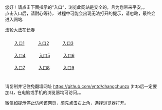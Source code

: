 您好！请点击下面指示的“入口”，浏览此网站是安全的，且为您带来平安。。 <br/>
点击入口后，请耐心等待， 过程中可能会出现无法打开的提示，请忽略，最终会进入网站. </br>

法轮大法在长春<br/>
<div style="padding:10px"><a style="margin:20px" target="_blank" href="https://d53g5f5j07cao.cloudfront.net/2Qpsp?jwawuln" id="ccLink1" rel="nofollow">入口1</a> <a target="_blank" style="margin:20px" href="https://d2qtgzxjk7nyv7.cloudfront.net/2Qpsp?mkwig" id="ccLink2" rel="nofollow">入口2</a> <a style="margin:20px" target="_blank" href="https://d2dzdlvfj0bia5.cloudfront.net/2Qpsp?wexgfc" id="ccLink3" rel="nofollow">入口3</a></div>

<div style="padding:10px" ><a style="margin:20px" target="_blank" href="https://d53g5f5j07cao.cloudfront.net/2Qpsp?jwawuln" id="ccLink4" rel="nofollow">入口4</a> <a style="margin:20px" href="https://d2qtgzxjk7nyv7.cloudfront.net/2Qpsp?mkwig" target="_blank" id="ccLink5" rel="nofollow">入口5</a> <a style="margin:20px" href="https://d2dzdlvfj0bia5.cloudfront.net/2Qpsp?wexgfc" target="_blank" id="ccLink6" rel="nofollow">入口6</a></div>

<div style="padding:10px"><a style="margin:20px" target="_blank" href="https://d53g5f5j07cao.cloudfront.net/2Qpsp?jwawuln" id="ccLink7" rel="nofollow">入口7</a> <a style="margin:20px" href="https://d2qtgzxjk7nyv7.cloudfront.net/2Qpsp?mkwig" target="_blank" id="ccLink8" rel="nofollow">入口8</a> <a style="margin:20px" target="_blank" href="https://d2dzdlvfj0bia5.cloudfront.net/2Qpsp?wexgfc" id="ccLink9" rel="nofollow">入口9</a></div>

<br/>



请复制并记住免翻墙网址 https://github.com/yntd/changchunzx (http后一定要加s)，在电脑或手机的浏览器均可访问。。<br/>

微信如提示停止访问该网页，须先点击右上角，选择浏览器打开。
